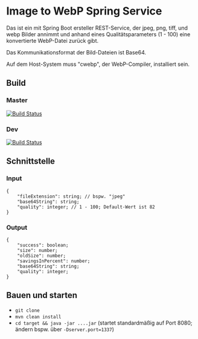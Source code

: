 # Image to WebP Spring Service

Das ist ein mit Spring Boot ersteller REST-Service, der jpeg, png, tiff, und webp Bilder annimmt 
und anhand eines Qualitätsparameters (1 - 100) eine konvertierte WebP-Datei zurück gibt.

Das Kommunikationsformat der Bild-Dateien ist Base64.

Auf dem Host-System muss "cwebp", der WebP-Compiler, installiert sein.

## Build
### Master
[![Build Status](https://travis-ci.com/phip1611/img-to-webp-spring-service.svg?branch=master)](https://travis-ci.com/phip1611/img-to-webp-spring-service)
### Dev
[![Build Status](https://travis-ci.com/phip1611/img-to-webp-spring-service.svg?branch=dev)](https://travis-ci.com/phip1611/img-to-webp-spring-service)

## Schnittstelle
### Input
```
{
    "fileExtension": string; // bspw. "jpeg"
    "base64String": string;
    "quality": integer; // 1 - 100; Default-Wert ist 82
}
```

### Output
```
{
    "success": boolean;
    "size": number;
    "oldSize": number;
    "savingsInPercent": number;
    "base64String": string;
    "quality": integer;
}
```

## Bauen und starten
- `git clone`
- `mvn clean install`
- `cd target && java -jar ....jar` (startet standardmäßig auf Port 8080; ändern bspw. über `-Dserver.port=1337`)